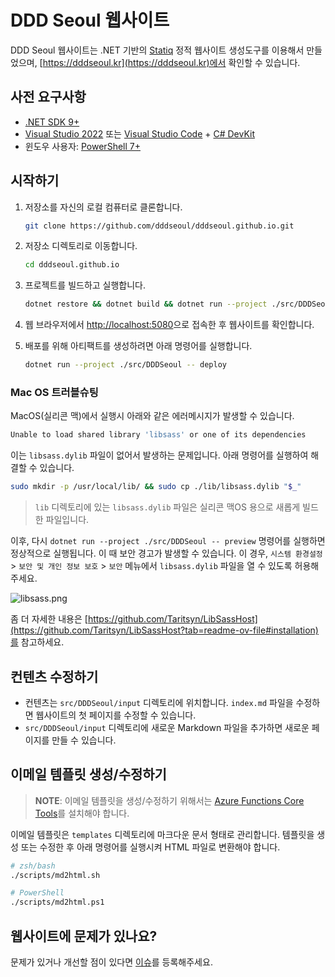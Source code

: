 # DDD Seoul 웹사이트

DDD Seoul 웹사이트는 .NET 기반의 [Statiq](https://www.statiq.dev/) 정적 웹사이트 생성도구를 이용해서 만들었으며, [https://dddseoul.kr](https://dddseoul.kr)에서 확인할 수 있습니다.

## 사전 요구사항

- [.NET SDK 9+](https://dotnet.microsoft.com/download/dotnet/9.0)
- [Visual Studio 2022](https://visualstudio.microsoft.com/vs/) 또는 [Visual Studio Code](https://code.visualstudio.com/) + [C# DevKit](https://marketplace.visualstudio.com/items?itemName=ms-dotnettools.csdevkit)
- 윈도우 사용자: [PowerShell 7+](https://learn.microsoft.com/powershell/scripting/install/installing-powershell)

## 시작하기

1. 저장소를 자신의 로컬 컴퓨터로 클론합니다.

    ```bash
    git clone https://github.com/dddseoul/dddseoul.github.io.git
    ```

1. 저장소 디렉토리로 이동합니다.

    ```bash
    cd dddseoul.github.io
    ```

1. 프로젝트를 빌드하고 실행합니다.

    ```bash
    dotnet restore && dotnet build && dotnet run --project ./src/DDDSeoul -- preview
    ```

1. 웹 브라우저에서 [http://localhost:5080](http://localhost:5080)으로 접속한 후 웹사이트를 확인합니다.

1. 배포를 위해 아티팩트를 생성하려면 아래 명령어를 실행합니다.

    ```bash
    dotnet run --project ./src/DDDSeoul -- deploy
    ```

### Mac OS 트러블슈팅

MacOS(실리콘 맥)에서 실행시 아래와 같은 에러메시지가 발생할 수 있습니다.

```bash
Unable to load shared library 'libsass' or one of its dependencies
```

이는 `libsass.dylib` 파일이 없어서 발생하는 문제입니다. 아래 명령어를 실행하여 해결할 수 있습니다.

```bash
sudo mkdir -p /usr/local/lib/ && sudo cp ./lib/libsass.dylib "$_"
```

> `lib` 디렉토리에 있는 `libsass.dylib` 파일은 실리콘 맥OS 용으로 새롭게 빌드한 파일입니다.

이후, 다시 `dotnet run --project ./src/DDDSeoul -- preview` 명령어를 실행하면 정상적으로 실행됩니다. 이 때 보안 경고가 발생할 수 있습니다. 이 경우, `시스템 환경설정` > `보안 및 개인 정보 보호` > `보안` 메뉴에서 `libsass.dylib` 파일을 열 수 있도록 허용해주세요.

![libsass.png](./images/libsass.png)

좀 더 자세한 내용은 [https://github.com/Taritsyn/LibSassHost](https://github.com/Taritsyn/LibSassHost?tab=readme-ov-file#installation)를 참고하세요.

## 컨텐츠 수정하기

- 컨텐츠는 `src/DDDSeoul/input` 디렉토리에 위치합니다. `index.md` 파일을 수정하면 웹사이트의 첫 페이지를 수정할 수 있습니다.
- `src/DDDSeoul/input` 디렉토리에 새로운 Markdown 파일을 추가하면 새로운 페이지를 만들 수 있습니다.

## 이메일 템플릿 생성/수정하기

> **NOTE**: 이메일 템플릿을 생성/수정하기 위해서는 [Azure Functions Core Tools](https://learn.microsoft.com/azure/azure-functions/functions-run-local)를 설치해야 합니다.

이메일 템플릿은 `templates` 디렉토리에 마크다운 문서 형태로 관리합니다. 템플릿을 생성 또는 수정한 후 아래 명령어를 실행시켜 HTML 파일로 변환해야 합니다.

```bash
# zsh/bash
./scripts/md2html.sh

# PowerShell
./scripts/md2html.ps1
```

## 웹사이트에 문제가 있나요?

문제가 있거나 개선할 점이 있다면 [이슈](../../issues)를 등록해주세요.
